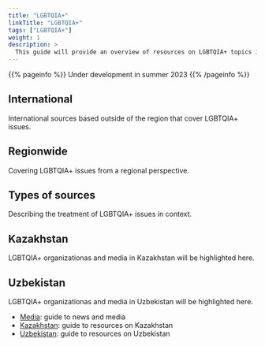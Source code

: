 ```yaml
---
title: "LGBTQIA+"
linkTitle: "LGBTQIA+"
tags: ["LGBTQIA+"]
weight: 1
description: >
  This guide will provide an overview of resources on LGBTQIA+ topics in Central Asia and Mongolia.
---
```


{{% pageinfo %}}
  Under development in summer 2023
{{% /pageinfo %}}


## International

International sources based outside of the region that cover LGBTQIA+ issues.

## Regionwide

Covering LGBTQIA+ issues from a regional perspective.

## Types of sources

Describing the treatment of LGBTQIA+ issues in context.

## Kazakhstan

LGBTQIA+ organizationas and media in Kazakhstan will be highlighted here.

## Uzbekistan

LGBTQIA+ organizationas and media in Uzbekistan will be highlighted here.

* [Media](/guides/media): guide to news and media
* [Kazakhstan](/guides/kazakhstan): guide to resources on Kazakhstan
* [Uzbekistan](/guides/uzbekistan): guide to resources on Uzbekistan
